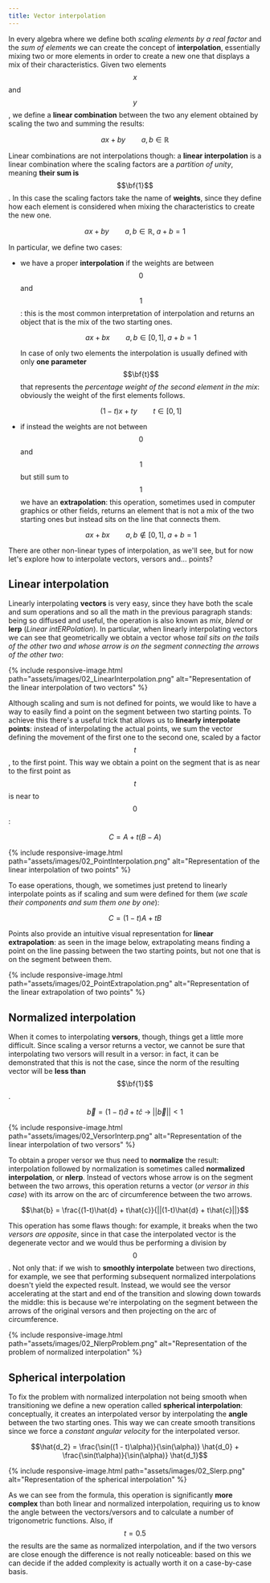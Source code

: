 ```yaml
---
title: Vector interpolation
---
```


In every algebra where we define both *scaling elements by a real factor* and the *sum of elements* we can create the concept of **interpolation**, essentially mixing two or more elements in order to create a new one that displays a mix of their characteristics.
Given two elements $$x$$ and $$y$$, we define a **linear combination** between the two any element obtained by scaling the two and summing the results:

$$ax + by \qquad a,b \in \mathbb{R}$$

Linear combinations are not interpolations though: a **linear interpolation** is a linear combination where the scaling factors are a *partition of unity*, meaning **their sum is** $$\bf{1}$$.
In this case the scaling factors take the name of **weights**, since they define how each element is considered when mixing the characteristics to create the new one.

$$ax + by \qquad a,b \in \mathbb{R}, \; a + b = 1$$

In particular, we define two cases:

- we have a proper **interpolation** if the weights are between $$0$$ and $$1$$: this is the most common interpretation of interpolation and returns an object that is the mix of the two starting ones.

    $$ax + bx \qquad a,b \in [0,1], \; a + b = 1$$

    In case of only two elements the interpolation is usually defined with only **one parameter** $$\bf{t}$$ that represents the *percentage weight of the second element in the mix*: obviously the weight of the first elements follows.

    $$(1-t)x + ty \qquad t \in [0,1]$$

- if instead the weights are not between $$0$$ and $$1$$ but still sum to $$1$$ we have an **extrapolation**: this operation, sometimes used in computer graphics or other fields, returns an element that is not a mix of the two starting ones but instead sits on the line that connects them.

    $$ax + bx \qquad a,b \notin [0,1], \; a + b = 1$$

There are other non-linear types of interpolation, as we'll see, but for now let's explore how to interpolate vectors, versors and... points?

## Linear interpolation

Linearly interpolating **vectors** is very easy, since they have both the scale and sum operations and so all the math in the previous paragraph stands: being so diffused and useful, the operation is also known as *mix*, *blend* or **lerp** (*Linear intERPolation*).
In particular, when linearly interpolating vectors we can see that geometrically we obtain a vector whose *tail sits on the tails of the other two and whose arrow is on the segment connecting the arrows of the other two*:

{% include responsive-image.html path="assets/images/02_LinearInterpolation.png" alt="Representation of the linear interpolation of two vectors" %}

Although scaling and sum is not defined for points, we would like to have a way to easily find a point on the segment between two starting points.
To achieve this there's a useful trick that allows us to **linearly interpolate points**: instead of interpolating the actual points, we sum the vector defining the movement of the first one to the second one, scaled by a factor $$t$$, to the first point.
This way we obtain a point on the segment that is as near to the first point as $$t$$ is near to $$0$$:

$$C = A + t(B - A)$$

{% include responsive-image.html path="assets/images/02_PointInterpolation.png" alt="Representation of the linear interpolation of two points" %}

To ease operations, though, we sometimes just pretend to linearly interpolate points as if scaling and sum were defined for them (*we scale their components and sum them one by one*):

$$C = (1-t)A + tB$$

Points also provide an intuitive visual representation for **linear extrapolation**: as seen in the image below, extrapolating means finding a point on the line passing between the two starting points, but not one that is on the segment between them.

{% include responsive-image.html path="assets/images/02_PointExtrapolation.png" alt="Representation of the linear extrapolation of two points" %}

## Normalized interpolation

When it comes to interpolating **versors**, though, things get a little more difficult.
Since scaling a versor returns a vector, we cannot be sure that interpolating two versors will result in a versor: in fact, it can be demonstrated that this is not the case, since the norm of the resulting vector will be **less than** $$\bf{1}$$.

$$\vec{b} = (1-t)\hat{d} + t\hat{c} \; \longrightarrow \; ||\vec{b}|| < 1$$

{% include responsive-image.html path="assets/images/02_VersorInterp.png" alt="Representation of the linear interpolation of two versors" %}

To obtain a proper versor we thus need to **normalize** the result: interpolation followed by normalization is sometimes called **normalized interpolation**, or **nlerp**.
Instead of vectors whose arrow is on the segment between the two arrows, this operation returns a vector (*or versor in this case*) with its arrow on the arc of circumference between the two arrows.

$$\hat{b} = \frac{(1-t)\hat{d} + t\hat{c}}{||(1-t)\hat{d} + t\hat{c}||}$$

This operation has some flaws though: for example, it breaks when the two *versors are opposite*, since in that case the interpolated vector is the degenerate vector and we would thus be performing a division by $$0$$.
Not only that: if we wish to **smoothly interpolate** between two directions, for example, we see that performing subsequent normalized interpolations doesn't yield the expected result.
Instead, we would see the versor accelerating at the start and end of the transition and slowing down towards the middle: this is because we're interpolating on the segment between the arrows of the original versors and then projecting on the arc of circumference.

{% include responsive-image.html path="assets/images/02_NlerpProblem.png" alt="Representation of the problem of normalized interpolation" %}

## Spherical interpolation

To fix the problem with normalized interpolation not being smooth when transitioning we define a new operation called **spherical interpolation**: conceptually, it creates an interpolated versor by interpolating the **angle** between the two starting ones.
This way we can create smooth transitions since we force a *constant angular velocity* for the interpolated versor.

$$\hat{d_2} = \frac{\sin((1 - t)\alpha)}{\sin(\alpha)} \hat{d_0} + \frac{\sin(t\alpha)}{\sin(\alpha)} \hat{d_1}$$

{% include responsive-image.html path="assets/images/02_Slerp.png" alt="Representation of the spherical interpolation" %}

As we can see from the formula, this operation is significantly **more complex** than both linear and normalized interpolation, requiring us to know the angle between the vectors/versors and to calculate a number of trigonometric functions.
Also, if $$t=0.5$$ the results are the same as normalized interpolation, and if the two versors are close enough the difference is not really noticeable: based on this we can decide if the added complexity is actually worth it on a case-by-case basis.
